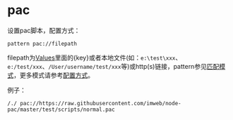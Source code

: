 
# pac
设置pac脚本，配置方式：

	pattern pac://filepath

filepath为[Values](http://local.whistlejs.com/#values)里面的{key}或者本地文件(如：`e:\test\xxx`、`e:/test/xxx`、`/User/username/test/xxx`等)或http(s)链接，pattern参见[匹配模式](../pattern.html)，更多模式请参考[配置方式](../mode.html)。

例子：


	/./ pac://https://raw.githubusercontent.com/imweb/node-pac/master/test/scripts/normal.pac